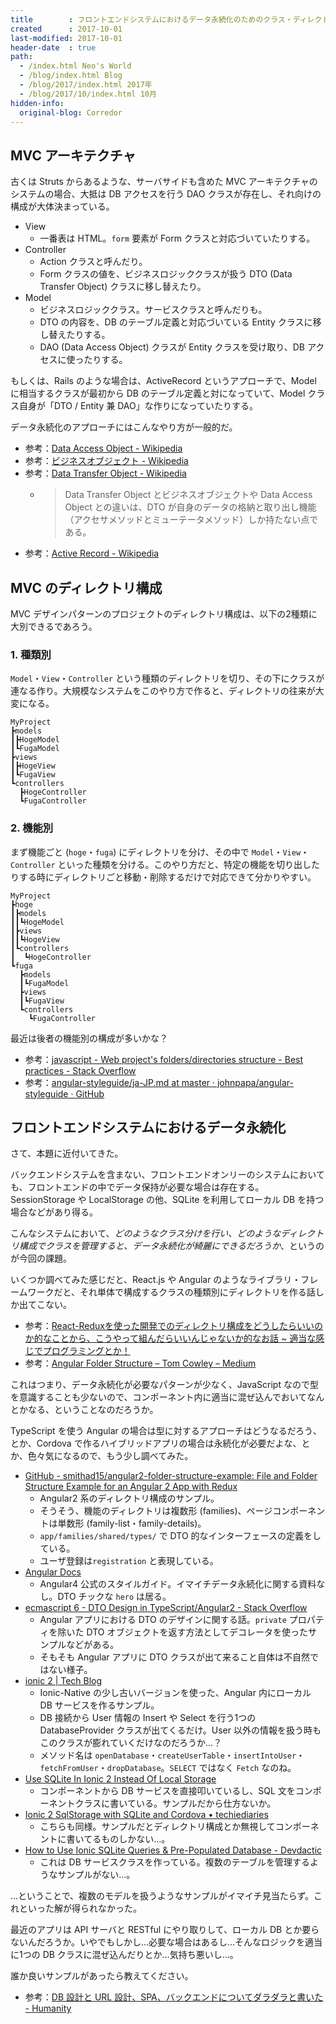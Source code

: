 ```yaml
---
title        : フロントエンドシステムにおけるデータ永続化のためのクラス・ディレクトリ構成を考える
created      : 2017-10-01
last-modified: 2017-10-01
header-date  : true
path:
  - /index.html Neo's World
  - /blog/index.html Blog
  - /blog/2017/index.html 2017年
  - /blog/2017/10/index.html 10月
hidden-info:
  original-blog: Corredor
---
```


## MVC アーキテクチャ

古くは Struts からあるような、サーバサイドも含めた MVC アーキテクチャのシステムの場合、大抵は DB アクセスを行う DAO クラスが存在し、それ向けの構成が大体決まっている。

- View
  - 一番表は HTML。`form` 要素が Form クラスと対応づいていたりする。
- Controller
  - Action クラスと呼んだり。
  - Form クラスの値を、ビジネスロジッククラスが扱う DTO (Data Transfer Object) クラスに移し替えたり。
- Model
  - ビジネスロジッククラス。サービスクラスと呼んだりも。
  - DTO の内容を、DB のテーブル定義と対応づいている Entity クラスに移し替えたりする。
  - DAO (Data Access Object) クラスが Entity クラスを受け取り、DB アクセスに使ったりする。

もしくは、Rails のような場合は、ActiveRecord というアプローチで、Model に相当するクラスが最初から DB のテーブル定義と対になっていて、Model クラス自身が「DTO / Entity 兼 DAO」な作りになっていたりする。

データ永続化のアプローチにはこんなやり方が一般的だ。

- 参考：[Data Access Object - Wikipedia](https://ja.wikipedia.org/wiki/Data_Access_Object)
- 参考：[ビジネスオブジェクト - Wikipedia](https://ja.wikipedia.org/wiki/%E3%83%93%E3%82%B8%E3%83%8D%E3%82%B9%E3%82%AA%E3%83%96%E3%82%B8%E3%82%A7%E3%82%AF%E3%83%88)
- 参考：[Data Transfer Object - Wikipedia](https://ja.wikipedia.org/wiki/Data_Transfer_Object)
  - > Data Transfer Object とビジネスオブジェクトや Data Access Object との違いは、DTO が自身のデータの格納と取り出し機能（アクセサメソッドとミューテータメソッド）しか持たない点である。
- 参考：[Active Record - Wikipedia](https://ja.wikipedia.org/wiki/Active_Record)

## MVC のディレクトリ構成

MVC デザインパターンのプロジェクトのディレクトリ構成は、以下の2種類に大別できるであろう。

### 1. 種類別

`Model`・`View`・`Controller` という種類のディレクトリを切り、その下にクラスが連なる作り。大規模なシステムをこのやり方で作ると、ディレクトリの往来が大変になる。

```
MyProject
┣models
┃┣HogeModel
┃┗FugaModel
┣views
┃┣HogeView
┃┗FugaView
┗controllers
  ┣HogeController
  ┗FugaController
```

### 2. 機能別

まず機能ごと (`hoge`・`fuga`) にディレクトリを分け、その中で `Model`・`View`・`Controller` といった種類を分ける。このやり方だと、特定の機能を切り出したりする時にディレクトリごと移動・削除するだけで対応できて分かりやすい。

```
MyProject
┣hoge
┃┣models
┃┃┗HogeModel
┃┣views
┃┃┗HogeView
┃┗controllers
┃  ┗HogeController
┗fuga
  ┣models
  ┃┗FugaModel
  ┣views
  ┃┗FugaView
  ┗controllers
    ┗FugaController
```

最近は後者の機能別の構成が多いかな？

- 参考：[javascript - Web project's folders/directories structure - Best practices - Stack Overflow](https://stackoverflow.com/questions/35807001/web-projects-folders-directories-structure-best-practices)
- 参考：[angular-styleguide/ja-JP.md at master · johnpapa/angular-styleguide · GitHub](https://github.com/johnpapa/angular-styleguide/blob/master/a1/i18n/ja-JP.md#folders-by-feature-structure)

## フロントエンドシステムにおけるデータ永続化

さて、本題に近付いてきた。

バックエンドシステムを含まない、フロントエンドオンリーのシステムにおいても、フロントエンドの中でデータ保持が必要な場合は存在する。SessionStorage や LocalStorage の他、SQLite を利用してローカル DB を持つ場合などがあり得る。

こんなシステムにおいて、_どのようなクラス分けを行い、どのようなディレクトリ構成でクラスを管理すると、データ永続化が綺麗にできるだろうか_、というのが今回の課題。

いくつか調べてみた感じだと、React.js や Angular のようなライブラリ・フレームワークだと、それ単体で構成するクラスの種類別にディレクトリを作る話しか出てこない。

- 参考：[React-Reduxを使った開発でのディレクトリ構成をどうしたらいいのか的なことから、こうやって組んだらいいんじゃないか的なお話 ~ 適当な感じでプログラミングとか！](http://watanabeyu.blogspot.jp/2016/08/react-redux.html)
- 参考：[Angular Folder Structure – Tom Cowley – Medium](https://medium.com/@motcowley/angular-folder-structure-d1809be95542)

これはつまり、データ永続化が必要なパターンが少なく、JavaScript なので型を意識することも少ないので、コンポーネント内に適当に混ぜ込んでおいてなんとかなる、ということなのだろうか。

TypeScript を使う Angular の場合は型に対するアプローチはどうなるだろう、とか、Cordova で作るハイブリッドアプリの場合は永続化が必要だよな、とか、色々気になるので、もう少し調べてみた。

- [GitHub - smithad15/angular2-folder-structure-example: File and Folder Structure Example for an Angular 2 App with Redux](https://github.com/smithad15/angular2-folder-structure-example)
  - Angular2 系のディレクトリ構成のサンプル。
  - そうそう、機能のディレクトリは複数形 (families)、ページコンポーネントは単数形 (family-list・family-details)。
  - `app/families/shared/types/` で DTO 的なインターフェースの定義をしている。
  - ユーザ登録は`registration` と表現している。
- [Angular Docs](https://angular.io/guide/styleguide#style-04-06)
  - Angular4 公式のスタイルガイド。イマイチデータ永続化に関する資料なし。DTO チックな `hero` は居る。
- [ecmascript 6 - DTO Design in TypeScript/Angular2 - Stack Overflow](https://stackoverflow.com/questions/39272947/dto-design-in-typescript-angular2)
  - Angular アプリにおける DTO のデザインに関する話。`private` プロパティを除いた DTO オブジェクトを返す方法としてデコレータを使ったサンプルなどがある。
  - そもそも Angular アプリに DTO クラスが出て来ること自体は不自然ではない様子。
- [ionic 2 | Tech Blog](https://techblog2017.wordpress.com/category/ionic-2/)
  - Ionic-Native の少し古いバージョンを使った、Angular 内にローカル DB サービスを作るサンプル。
  - DB 接続から User 情報の Insert や Select を行う1つの DatabaseProvider クラスが出てくるだけ。User 以外の情報を扱う時もこのクラスが膨れていくだけなのだろうか…？
  - メソッド名は `openDatabase`・`createUserTable`・`insertIntoUser`・`fetchFromUser`・`dropDatabase`。`SELECT` ではなく `Fetch` なのね。
- [Use SQLite In Ionic 2 Instead Of Local Storage](https://www.thepolyglotdeveloper.com/2015/12/use-sqlite-in-ionic-2-instead-of-local-storage/)
  - コンポーネントから DB サービスを直接叩いているし、SQL 文をコンポーネントクラスに書いている。サンプルだから仕方ないか。
- [Ionic 2 SqlStorage with SQLite and Cordova • techiediaries](https://www.techiediaries.com/mobiledev/ionic2-sqlstorage-with-sqlite-and-cordova/)
  - こちらも同様。サンプルだとディレクトリ構成とか無視してコンポーネントに書いてるものしかない…。
- [How to Use Ionic SQLite Queries & Pre-Populated Database - Devdactic](https://devdactic.com/ionic-sqlite-queries-database/)
  - これは DB サービスクラスを作っている。複数のテーブルを管理するようなサンプルがない…。

…ということで、複数のモデルを扱うようなサンプルがイマイチ見当たらず。これといった解が得られなかった。

最近のアプリは API サーバと RESTful にやり取りして、ローカル DB とか要らないんだろうか。いやでもしかし…必要な場合はあるし…そんなロジックを適当に1つの DB クラスに混ぜ込んだりとか…気持ち悪いし…。

誰か良いサンプルがあったら教えてください。

- 参考：[DB 設計と URL 設計、SPA、バックエンドについてダラダラと書いた - Humanity](http://tyru.hatenablog.com/entry/2016/09/27/094235)

